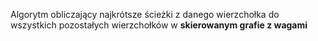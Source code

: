 Algorytm obliczający najkrótsze ścieżki z danego wierzchołka do wszystkich pozostałych wierzchołków w **skierowanym grafie z wagami**